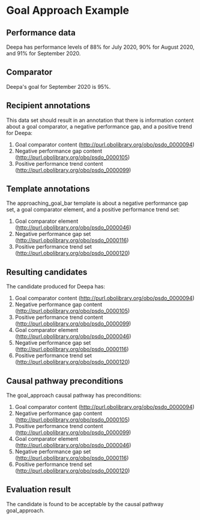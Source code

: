 # Goal Approach Example

## Performance data
Deepa has performance levels of 88% for July 2020, 90% for August 2020, and 91% for September 2020.

## Comparator
Deepa's goal for September 2020 is 95%.

## Recipient annotations
This data set should result in an annotation that there is information content about a goal comparator, a negative performance gap, and a positive trend for Deepa:

1. Goal comparator content (http://purl.obolibrary.org/obo/psdo_0000094)
2. Negative performance gap content (http://purl.obolibrary.org/obo/psdo_0000105)
3. Positive performance trend content (http://purl.obolibrary.org/obo/psdo_0000099)

## Template annotations
The approaching_goal_bar template is about a negative performance gap set, a goal comparator element, and a positive performance trend set:
1. Goal comparator element (http://purl.obolibrary.org/obo/psdo_0000046)
2. Negative performance gap set (http://purl.obolibrary.org/obo/psdo_0000116)
3. Positive performance trend set (http://purl.obolibrary.org/obo/psdo_0000120)

## Resulting candidates
The candidate produced for Deepa has:

1. Goal comparator content (http://purl.obolibrary.org/obo/psdo_0000094)
2. Negative performance gap content (http://purl.obolibrary.org/obo/psdo_0000105)
3. Positive performance trend content (http://purl.obolibrary.org/obo/psdo_0000099)
4. Goal comparator element (http://purl.obolibrary.org/obo/psdo_0000046)
5. Negative performance gap set (http://purl.obolibrary.org/obo/psdo_0000116)
6. Positive performance trend set (http://purl.obolibrary.org/obo/psdo_0000120)

## Causal pathway preconditions
The goal_approach causal pathway has preconditions:

1. Goal comparator content (http://purl.obolibrary.org/obo/psdo_0000094)
2. Negative performance gap content (http://purl.obolibrary.org/obo/psdo_0000105)
3. Positive performance trend content (http://purl.obolibrary.org/obo/psdo_0000099)
4. Goal comparator element (http://purl.obolibrary.org/obo/psdo_0000046)
5. Negative performance gap set (http://purl.obolibrary.org/obo/psdo_0000116)
6. Positive performance trend set (http://purl.obolibrary.org/obo/psdo_0000120)

## Evaluation result
The candidate is found to be acceptable by the causal pathway goal_approach.

